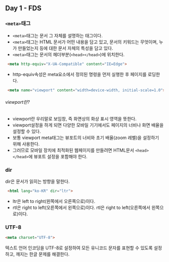 ## Day 1 - FDS



### `<meta>`태그  

- `<meta>`태그는 문서 그 자체를 설명하는 태그이다.
- `<meta>`태그는 HTML 문서가 어떤 내용을 담고 있고, 문서의 키워드는 무엇이며, 누가 만들었는지 등에 대한 문서 자체의 특성을 담고 있다.
- `<meta>`태그는 문서의 헤더부분(`<head></head>`)에 위치한다.
```html
 <meta http-equiv="X-UA-Compatible" content="IE=Edge"> 
```
- http-equiv속성은 meta요소에서 정의된 명령을 먼저 실행한 후 페이지를  로딩한다.

```html
 <meta name="viewport" content="width=device-width, initial-scale=1.0">
```

###### viewport란?  
  
  - viewport란 우리말로 보임창, 즉 화면상의 화상 표시 영역을 뜻한다.
  - viewport설정을 하게 되면 다양한 모바일 기기에서도 페이지의 너비나 화면 배율을 설정할 수 있다.
  - 보통 viewport meta태그는 뷰포트의 너비와 초기 배율(zoom 레벨)을 설정하기 위해 사용한다.
  - 그러므로 모바일 장치에 최적화된 웹페이지를 만들려면 HTML문서 `<head></head>`에 뷰포트 설정을 포함해야 한다.  


### dir  

dir은 문서가 읽히는 방향을 말한다. 

```html
 <html lang="ko-KR" dir="ltr">
```

- ltr은 left to right(왼쪽에서 오른쪽으로)이다.
- rtl은 right to left(오른쪽에서 왼쪽으로)이다.
rtl은 right to left(오른쪽에서 왼쪽으로)이다.  

### UTF-8  
```html
<meta charset="UTF-8">
```
텍스트 언어 인코딩을 UTF-8로 설정하여 모든 유니코드 문자를 표현할 수 있도록 설정하고, 깨지는 한글 문제를 해결한다.